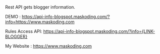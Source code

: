 Rest API gets blogger information.

DEMO :
https://api-info-blogspot.maskoding.com/?info=https://www.maskoding.com

Rules Access API:
https://api-info-blogspot.maskoding.com/?info={LINK-BLOGGER}

My Website :
https://www.maskoding.com